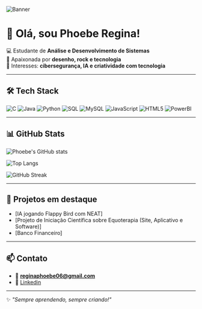 <!-- Banner -->
![Banner](https://i.ibb.co/9w7hFyv/banner.png)

# 👋 Olá, sou Phoebe Regina!
💻 Estudante de **Análise e Desenvolvimento de Sistemas**  
🎨 Apaixonada por **desenho, rock e tecnologia**  
🚀 Interesses: **cibersegurança, IA e criatividade com tecnologia**  

---

## 🛠️ Tech Stack
![C](https://img.shields.io/badge/C-00599C?style=for-the-badge&logo=c&logoColor=white)
![Java](https://img.shields.io/badge/Java-ED8B00?style=for-the-badge&logo=java&logoColor=white)
![Python](https://img.shields.io/badge/Python-3776AB?style=for-the-badge&logo=python&logoColor=white)
![SQL](https://img.shields.io/badge/SQL-003B57?style=for-the-badge&logo=database&logoColor=white)
![MySQL](https://img.shields.io/badge/MySQL-4479A1?style=for-the-badge&logo=mysql&logoColor=white)
![JavaScript](https://img.shields.io/badge/JavaScript-F7DF1E?style=for-the-badge&logo=javascript&logoColor=black)
![HTML5](https://img.shields.io/badge/HTML5-E34F26?style=for-the-badge&logo=html5&logoColor=white)
![PowerBI](https://img.shields.io/badge/PowerBI-F2C811?style=for-the-badge&logo=power-bi&logoColor=black)

---

## 📊 GitHub Stats
![Phoebe's GitHub stats](https://github-readme-stats.vercel.app/api?username=SEU-USUARIO&show_icons=true&theme=radical)

![Top Langs](https://github-readme-stats.vercel.app/api/top-langs/?username=SEU-USUARIO&layout=compact&theme=radical)

![GitHub Streak](https://github-readme-streak-stats.herokuapp.com/?user=SEU-USUARIO&theme=radical)

---

## 🌟 Projetos em destaque
- [IA jogando Flappy Bird com NEAT]
- [Projeto de Iniciação Científica sobre Equoterapia (Site, Aplicativo e Software)] 
- [Banco Financeiro]  

---

## 📫 Contato
- 📧 **reginaphoebe06@gmail.com**  
- 💼 [Linkedin](www.linkedin.com/in/phoebe-ribeiro)   

---
✨ *"Sempre aprendendo, sempre criando!"*

